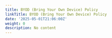 ```yaml
---
title: BYOD (Bring Your Own Device) Policy
linkTitle: BYOD (Bring Your Own Device) Policy
date: '2025-05-01T21:06:00Z'
weight: 0
description: No content
---
```



